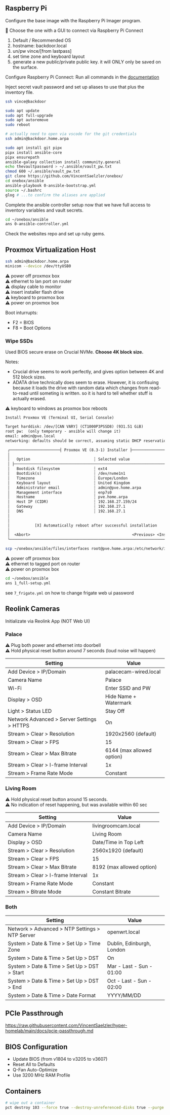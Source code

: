 ## Raspberry Pi

Configure the base image with the Raspberry Pi Imager program.

📒 Choose the one with a GUI to connect via Raspberry Pi Connect

1. Default / Recommended OS
1. hostname: backdoor.local
1. un/pw vince/[from lastpass]
1. set time zone and keyboard layout
1. generate a new public/private public key. it will ONLY only be saved on the surface.

Configure Raspberry Pi Connect: Run all commands in the [documentation](https://www.raspberrypi.com/documentation/services/connect.html)

Inject secret vault password and set up aliases to use that plus the inventory file.

```sh
ssh vince@backdoor
```

```sh
sudo apt update
sudo apt full-upgrade
sudo apt autoremove
sudo reboot
```

```sh
# actually need to open via vscode for the git credentials
ssh admin@backdoor.home.arpa
```

```sh
sudo apt install git pipx
pipx install ansible-core
pipx ensurepath
ansible-galaxy collection install community.general
echo thevaultpassword > ~/.ansible/vault_pw.txt
chmod 600 ~/.ansible/vault_pw.txt
git clone https://github.com/VincentSaelzler/onebox/
cd onebox/ansible
ansible-playbook 0-ansible-bootstrap.yml
source ~/.bashrc
glog # ...to confirm the aliases are applied
```

Complete the ansible controller setup now that we have full access to inventory variables and vault secrets.

```sh
cd ~/onebox/ansible
ans 0-ansible-controller.yml
```

Check the websites repo and set up ruby gems.

## Proxmox Virtualization Host

```sh
ssh admin@backdoor.home.arpa
minicom --device /dev/ttyUSB0
```

⚠️ power off proxmox box  
⚠️ ethernet to lan port on router  
⚠️ display cable to monitor  
⚠️ insert installer flash drive  
⚠️ keyboard to proxmox box  
⚠️ power on proxmox box  

Boot inturrupts:

* F2 = BIOS
* F8 = Boot Options

### Wipe SSDs

Used BIOS secure erase on Crucial NVMe. **Choose 4K block size.**

Notes:

* Crucial drive seems to work perfectly, and gives option between 4K and 512 block sizes.
* ADATA drive technically does seem to erase. However, it is confisuing because it loads the drive with random data which changes from read-to-read until someting is written. so it is hard to tell whether stuff is actually erased.

⚠️ keyboard to windows as proxmox box reboots  

```
Install Proxmox VE (Terminal UI, Serial Console)
```

```txt
Target harddisk: /dev/[CAN VARY] (CT1000P3PSSD8) (931.51 GiB)
root pw:  (only temporary - ansible will change it)
email: admin@pve.local
networking: defaults should be correct, assuming static DHCP reservation is configured

 ┌──────────────────────┤ Proxmox VE (8.3-1) Installer ├──────────────────────┐
 │                                                                            │
 │   Option                            ┆ Selected value                       │
 │ ├────────────────────────────────────────────────────────────────────────┤ │
 │   Bootdisk filesystem               ┆ ext4                                 │
 │   Bootdisk(s)                       ┆ /dev/nvme1n1                         │
 │   Timezone                          ┆ Europe/London                        │
 │   Keyboard layout                   ┆ United Kingdom                       │
 │   Administrator email               ┆ admin@pve.home.arpa                  │
 │   Management interface              ┆ enp7s0                               │
 │   Hostname                          ┆ pve.home.arpa                        │
 │   Host IP (CIDR)                    ┆ 192.168.27.159/24                    │
 │   Gateway                           ┆ 192.168.27.1                         │
 │   DNS                               ┆ 192.168.27.1                         │
 │                                                                            │
 │                                                                            │
 │           [X] Automatically reboot after successful installation           │
 │                                                                            │
 │  <Abort>                                             <Previous> <Install>  │
 └────────────────────────────────────────────────────────────────────────────┘
```

```sh
scp ~/onebox/ansible/files/interfaces root@pve.home.arpa:/etc/network/interfaces
```

⚠️ power off proxmox box  
⚠️ ethernet to tagged port on router  
⚠️ power on proxmox box  

```sh
cd ~/onebox/ansible
ans 1_full-setup.yml
```

see `7_frigate.yml` on how to change frigate web ui password

## Reolink Cameras

Initializate via Reolink App (NOT Web UI)

### Palace

⚠️ Plug both power and ethernet into doorbell  
⚠️ Hold physical reset button around 7 seconds (loud noise will happen)

Setting|Value
-|-
Add Device > IP/Domain | palacecam-wired.local
Camera Name | Palace
Wi-Fi | Enter SSID and PW
Display > OSD | Hide Name + Watermark
Light > Status LED | Stay Off
Network Advanced > Server Settings > HTTPS | On
Stream > Clear > Resolution | 1920x2560 (default)
Stream > Clear > FPS | 15
Stream > Clear > Max Bitrate | 6144 (max allowed option)
Stream > Clear > I-frame Interval | 1x
Stream > Frame Rate Mode | Constant

### Living Room

⚠️ Hold physical reset button around 15 seconds.  
⚠️ No indication of reset happening, but was available within 60 sec

Setting|Value
-|-
Add Device > IP/Domain | livingroomcam.local
Camera Name | Living Room
Display > OSD | Date/Time in Top Left
Stream > Clear > Resolution | 2560x1920 (default)
Stream > Clear > FPS | 15
Stream > Clear > Max Bitrate | 8192 (max allowed option)
Stream > Clear > I-frame Interval | 1x
Stream > Frame Rate Mode | Constant
Stream > Bitrate Mode | Constant Bitrate

### Both

Setting|Value
-|-
Network > Advanced > NTP Settings > NTP Server | openwrt.local
System > Date & Time > Set Up > Time Zone | Dublin, Edinburgh, London
System > Date & Time > Set Up > DST | On
System > Date & Time > Set Up > DST > Start | Mar - Last - Sun - 01:00
System > Date & Time > Set Up > DST > End   | Oct - Last - Sun - 02:00
System > Date & Time > Date Format | YYYY/MM/DD

## PCIe Passthrough

<https://raw.githubusercontent.com/VincentSaelzler/hyper-homelab/main/docs/pcie-passthrough.md>

## BIOS Configuration

* Update BIOS (from v1804 to v3205 to v3607)
* Reset All to Defaults
* Q-Fan Auto-Optimize
* Use 3200 MHz RAM Profile

## Containers

```sh
# wipe out a container
pct destroy 103 --force true --destroy-unreferenced-disks true --purge true
```
